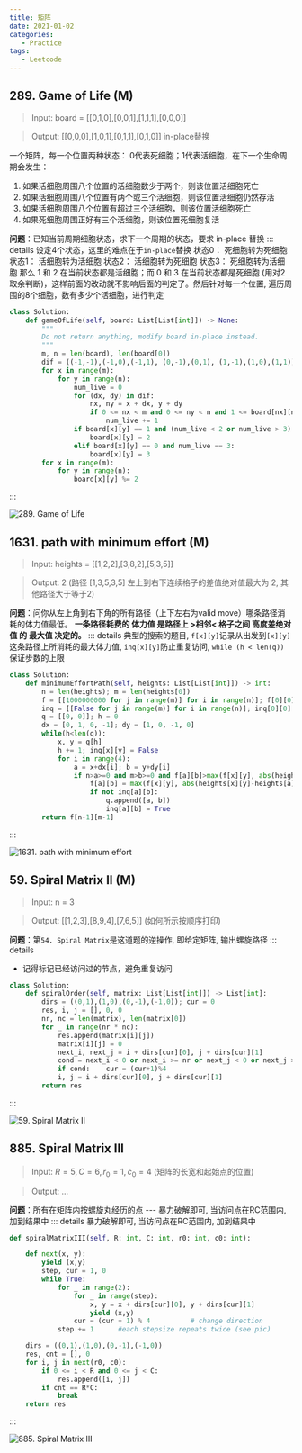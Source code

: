 ```yaml
---
title: 矩阵
date: 2021-01-02
categories:
   - Practice
tags:
   - Leetcode
---
```


## 289. Game of Life (M)
> Input: board = [[0,1,0],[0,0,1],[1,1,1],[0,0,0]]

> Output: [[0,0,0],[1,0,1],[0,1,1],[0,1,0]] in-place替换

一个矩阵，每一个位置两种状态： 0代表死细胞；1代表活细胞，在下一个生命周期会发生：
1. 如果活细胞周围八个位置的活细胞数少于两个，则该位置活细胞死亡
2. 如果活细胞周围八个位置有两个或三个活细胞，则该位置活细胞仍然存活
3. 如果活细胞周围八个位置有超过三个活细胞，则该位置活细胞死亡
4. 如果死细胞周围正好有三个活细胞，则该位置死细胞复活

**问题**：已知当前周期细胞状态，求下一个周期的状态，要求 in-place 替换
::: details
设定4个状态，这里的难点在于`in-place`替换
		状态0： 死细胞转为死细胞
        状态1： 活细胞转为活细胞
        状态2： 活细胞转为死细胞
        状态3： 死细胞转为活细胞
那么 1 和 2 在当前状态都是活细胞；而 0 和 3 在当前状态都是死细胞 (用对2取余判断)，这样前面的改动就不影响后面的判定了。然后针对每一个位置, 遍历周围的8个细胞，数有多少个活细胞，进行判定
```python                            
class Solution:
    def gameOfLife(self, board: List[List[int]]) -> None:
        """
        Do not return anything, modify board in-place instead.
        """
        m, n = len(board), len(board[0])
        dif = ((-1,-1),(-1,0),(-1,1), (0,-1),(0,1), (1,-1),(1,0),(1,1))
        for x in range(m):
            for y in range(n):
                num_live = 0
                for (dx, dy) in dif:
                    nx, ny = x + dx, y + dy
                    if 0 <= nx < m and 0 <= ny < n and 1 <= board[nx][ny] <= 2:
                        num_live += 1
                if board[x][y] == 1 and (num_live < 2 or num_live > 3):
                    board[x][y] = 2
                elif board[x][y] == 0 and num_live == 3:
                    board[x][y] = 3
        for x in range(m):
            for y in range(n):
                board[x][y] %= 2
```
:::

![289. Game of Life](~@assets/lc-289.png#center)

## 1631. path with minimum effort (M)
> Input: heights = [[1,2,2],[3,8,2],[5,3,5]]

> Output: 2 (路径 [1,3,5,3,5] 左上到右下连续格子的差值绝对值最大为 2, 其他路径大于等于2)

**问题**：问你从左上角到右下角的所有路径（上下左右为valid move）哪条路径消耗的体力值最低。 **一条路径耗费的 体力值 是路径上 >相邻< 格子之间 高度差绝对值 的 最大值 决定的。** 
::: details
典型的搜索的题目, `f[x][y]`记录从出发到`[x][y]`这条路径上所消耗的最大体力值, `inq[x][y]`防止重复访问, `while (h < len(q))` 保证步数的上限
```python                            
class Solution:
    def minimumEffortPath(self, heights: List[List[int]]) -> int:
        n = len(heights); m = len(heights[0])
        f = [[1000000000 for j in range(m)] for i in range(n)]; f[0][0] = 0
        inq = [[False for j in range(m)] for i in range(n)]; inq[0][0] = True
        q = [[0, 0]]; h = 0
        dx = [0, 1, 0, -1]; dy = [1, 0, -1, 0]
        while(h<len(q)):
            x, y = q[h]
            h += 1; inq[x][y] = False
            for i in range(4):
                a = x+dx[i]; b = y+dy[i]
                if n>a>=0 and m>b>=0 and f[a][b]>max(f[x][y], abs(heights[x][y]-heights[a][b])):
                    f[a][b] = max(f[x][y], abs(heights[x][y]-heights[a][b])) #更新状态
                    if not inq[a][b]:
                        q.append([a, b])
                        inq[a][b] = True
        return f[n-1][m-1]
```
:::

![1631. path with minimum effort](~@assets/lc-1631.png#center)

## 59. Spiral Matrix II (M)
> Input: n = 3

> Output: [[1,2,3],[8,9,4],[7,6,5]] (如何所示按顺序打印)

**问题**：第`54. Spiral Matrix`是这道题的逆操作, 即给定矩阵, 输出螺旋路径
::: details
- 记得标记已经访问过的节点，避免重复访问
```python                            
class Solution:
    def spiralOrder(self, matrix: List[List[int]]) -> List[int]:
        dirs = ((0,1),(1,0),(0,-1),(-1,0)); cur = 0
        res, i, j = [], 0, 0
        nr, nc = len(matrix), len(matrix[0])
        for _ in range(nr * nc):
            res.append(matrix[i][j])
            matrix[i][j] = 0
            next_i, next_j = i + dirs[cur][0], j + dirs[cur][1] 
            cond = next_i < 0 or next_i >= nr or next_j < 0 or next_j >= nc or matrix[next_i][next_j] == 0
            if cond:    cur = (cur+1)%4
            i, j = i + dirs[cur][0], j + dirs[cur][1] 
        return res
```
:::

![59. Spiral Matrix II](~@assets/lc-59.png#center)


## 885. Spiral Matrix III
> Input: $R = 5, C = 6, r_0 = 1, c_0 = 4$ (矩阵的长宽和起始点的位置)

> Output: ...

**问题**：所有在矩阵内按螺旋丸经历的点 --- 暴力破解即可, 当访问点在RC范围内, 加到结果中
::: details
暴力破解即可, 当访问点在RC范围内, 加到结果中
```python
def spiralMatrixIII(self, R: int, C: int, r0: int, c0: int):

    def next(x, y):
        yield (x,y)
        step, cur = 1, 0 
        while True:
            for _ in range(2):     
                for _ in range(step):     
                    x, y = x + dirs[cur][0], y + dirs[cur][1]     
                    yield (x,y)    
                cur = (cur + 1) % 4          # change direction
            step += 1      #each stepsize repeats twice (see pic)

    dirs = ((0,1),(1,0),(0,-1),(-1,0))
    res, cnt = [], 0   
    for i, j in next(r0, c0):      
        if 0 <= i < R and 0 <= j < C:       
            res.append([i, j])           
        if cnt == R*C:         
            break
    return res
```
:::


![885. Spiral Matrix III](~@assets/lc-885.png#center)
